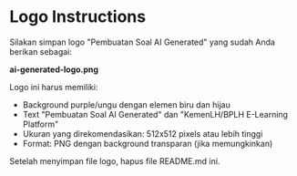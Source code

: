 # Logo Instructions

Silakan simpan logo "Pembuatan Soal AI Generated" yang sudah Anda berikan sebagai:

**ai-generated-logo.png**

Logo ini harus memiliki:
- Background purple/ungu dengan elemen biru dan hijau
- Text "Pembuatan Soal AI Generated" dan "KemenLH/BPLH E-Learning Platform"
- Ukuran yang direkomendasikan: 512x512 pixels atau lebih tinggi
- Format: PNG dengan background transparan (jika memungkinkan)

Setelah menyimpan file logo, hapus file README.md ini.
